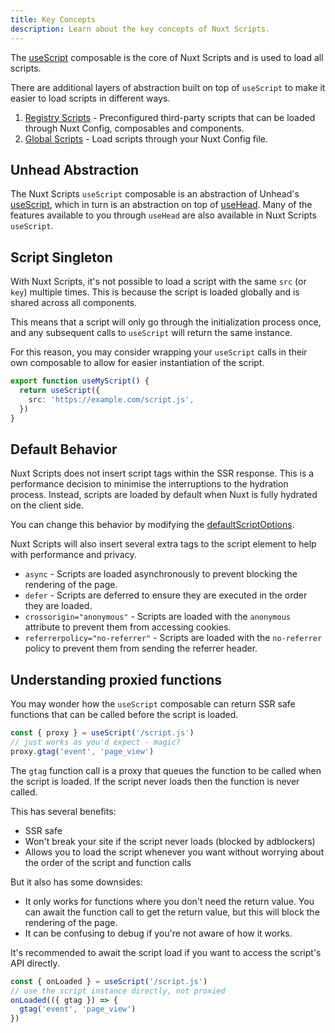 ```yaml
---
title: Key Concepts
description: Learn about the key concepts of Nuxt Scripts.
---
```


The [useScript](/docs/api/use-script) composable is the core of Nuxt Scripts and is used to load all scripts.

There are additional layers of abstraction built on top of `useScript` to make it easier to load scripts in different ways.

1. [Registry Scripts](/docs/guides/registry-scripts) - Preconfigured third-party scripts that can be loaded through Nuxt Config, composables and components.
2. [Global Scripts](/docs/guides/global) - Load scripts through your Nuxt Config file.

## Unhead Abstraction

The Nuxt Scripts `useScript` composable is an abstraction of Unhead's [useScript](https://unhead.unjs.io/usage/composables/use-script), which in turn is
an abstraction on top of [useHead](https://unhead.unjs.io/usage/composables/use-head). Many of the features available to you
through `useHead` are also available in Nuxt Scripts `useScript`.

## Script Singleton

With Nuxt Scripts, it's not possible to load a script with the same `src` (or `key`) multiple times. This is because the script is loaded globally and is shared across all components.

This means that a script will only go through the initialization process once, and any subsequent calls to `useScript` will return the same instance.

For this reason, you may consider wrapping your `useScript` calls in their own composable to allow for easier instantiation of the script.

```ts [useMyScript.ts]
export function useMyScript() {
  return useScript({
    src: 'https://example.com/script.js',
  })
}
```

## Default Behavior

Nuxt Scripts does not insert script tags within the SSR response. This is a performance decision to minimise the interruptions
to the hydration process. Instead, scripts are loaded by default when Nuxt is fully hydrated on the client side.

You can change this behavior by modifying the [defaultScriptOptions](/docs/api/nuxt-config#defaultscriptoptions).

Nuxt Scripts will also insert several extra tags to the script element to help with performance and privacy.
- `async` - Scripts are loaded asynchronously to prevent blocking the rendering of the page.
- `defer` - Scripts are deferred to ensure they are executed in the order they are loaded.
- `crossorigin="anonymous"` - Scripts are loaded with the `anonymous` attribute to prevent them from accessing cookies.
- `referrerpolicy="no-referrer"` - Scripts are loaded with the `no-referrer` policy to prevent them from sending the referrer header.


## Understanding proxied functions

You may wonder how the `useScript` composable can return SSR safe functions that can be called before the script is loaded.

```ts
const { proxy } = useScript('/script.js')
// just works as you'd expect - magic?
proxy.gtag('event', 'page_view')
```

The `gtag` function call is a proxy that queues the function to be called when the script is loaded. If
the script never loads then the function is never called.

This has several benefits:
- SSR safe
- Won't break your site if the script never loads (blocked by adblockers)
- Allows you to load the script whenever you want without worrying about the order of the script and function calls

But it also has some downsides:
- It only works for functions where you don't need the return value. You can await the function call to get the return value, but this will block the rendering of the page.
- It can be confusing to debug if you're not aware of how it works.

It's recommended to await the script load if you want to access the script's API directly.

```ts
const { onLoaded } = useScript('/script.js')
// use the script instance directly, not proxied
onLoaded(({ gtag }) => {
  gtag('event', 'page_view')
})
```
